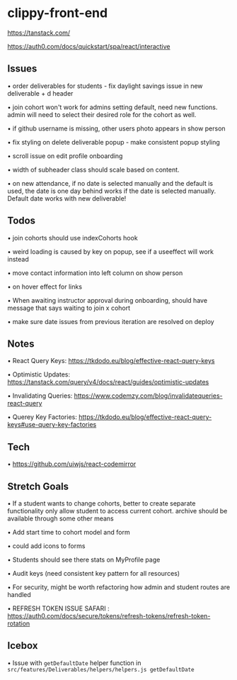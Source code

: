 # clippy-front-end

https://tanstack.com/

https://auth0.com/docs/quickstart/spa/react/interactive

## Issues

• order deliverables for students - fix daylight savings issue in new deliverable + d header

• join cohort won't work for admins setting default, need new functions.
  admin will need to select their desired role for the cohort as well.

• if github username is missing, other users photo appears in show person

• fix styling on delete deliverable popup - make consistent popup styling

• scroll issue on edit profile onboarding

• width of subheader class should scale based on content.

• on new attendance, if no date is selected manually and the default is used, the date is one day behind
  works if the date is selected manually.
  Default date works with new deliverable!


## Todos

• join cohorts should use indexCohorts hook

• weird loading is caused by key on popup, see if a useeffect will work instead

• move contact information into left column on show person

• on hover effect for links

• When awaiting instructor approval during onboarding, should have message that says waiting to join x cohort

• make sure date issues from previous iteration are resolved on deploy

## Notes

• React Query Keys: https://tkdodo.eu/blog/effective-react-query-keys

• Optimistic Updates: https://tanstack.com/query/v4/docs/react/guides/optimistic-updates

• Invalidating Queries: https://www.codemzy.com/blog/invalidatequeries-react-query

• Querey Key Factories: https://tkdodo.eu/blog/effective-react-query-keys#use-query-key-factories


## Tech

• https://github.com/uiwjs/react-codemirror


## Stretch Goals

• If a student wants to change cohorts, better to create separate functionality
  only allow student to access current cohort. archive should be available through some other means

• Add start time to cohort model and form

• could add icons to forms

• Students should see there stats on MyProfile page

• Audit keys (need consistent key pattern for all resources)

• For security, might be worth refactoring how admin and student routes are handled

• REFRESH TOKEN ISSUE SAFARI : https://auth0.com/docs/secure/tokens/refresh-tokens/refresh-token-rotation


## Icebox

• Issue with ```getDefaultDate``` helper function in ```src/features/Deliverables/helpers/helpers.js getDefaultDate```

